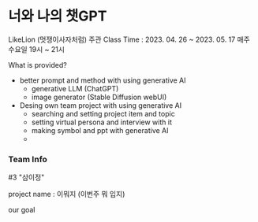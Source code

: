 # 너와 나의 챗GPT 

LikeLion (멋쟁이사자처럼) 주관
Class Time : 2023. 04. 26 ~ 2023. 05. 17 매주 수요일 19시 ~ 21시

What is provided?
- better prompt and method with using generative AI
  - generative LLM (ChatGPT)
  - image generator (Stable Diffusion webUI)
- Desing own team project with using generative AI
  - searching and setting project item and topic
  - setting virtual persona and interview with it
  - making symbol and ppt with generative AI
  - 

### Team Info
#3 "삼이정"

project name : 이뭐지 (이번주 뭐 입지)

our goal
